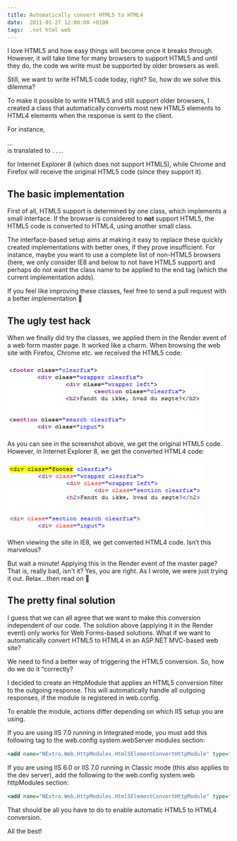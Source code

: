 ```yaml
---
title: Automatically convert HTML5 to HTML4
date:  2011-01-27 12:00:00 +0100
tags:  .net html web
---
```


I love HTML5 and how easy things will become once it breaks through. However, it
will take time for many browsers to support HTML5 and until they do, the code we
write must be supported by older browsers as well.

Still, we want to write HTML5 code today, right? So, how do we solve this dilemma?

To make it possible to write HTML5 and still support older browsers, I created a
class that automatically converts most new HTML5 elements to HTML4 elements when
the response is sent to the client.

For instance, <nav>...</nav> is translated to `...`.

for Internet Explorer 8 (which does not support HTML5), while Chrome and Firefox
will receive the original HTML5 code (since they support it).


## The basic implementation

First of all, HTML5 support is determined by one class, which implements a small
interface. If the browser is considered to **not** support HTML5, the HTML5 code
is converted to HTML4, using another small class.

The interface-based setup aims at making it easy to replace these quickly created
implementations with better ones, if they prove insufficient. For instance, maybe
you want to use a complete list of non-HTML5 browsers (here, we only consider IE8
and below to not have HTML5 support) and perhaps do not want the class name to be
applied to the end tag (which the current implementation adds).

If you feel like improving these classes, feel free to send a pull request with a
better implementation 🙂


## The ugly test hack

When we finally did try the classes, we applied them in the Render event of a web
form master page. It worked like a charm. When browsing the web site with Firefox,
Chrome etc. we received the HTML5 code:

![Firefox and Chrome gets HTML5](/assets/blog/2011-01-27-1.png)

As you can see in the screenshot above, we get the original HTML5 code. However,
in Internet Explorer 8, we get the converted HTML4 code:

![Internet Explorer 8 gets HTML4](/assets/blog/2011-01-27-2.png)

When viewing the site in IE8, we get converted HTML4 code. Isn’t this marvelous?

But wait a minute! Applying this in the Render event of the master page? That is,
really bad, isn't it? Yes, you are right. As I wrote, we were just trying it out.
Relax...then read on 🙂


## The pretty final solution

I guess that we can all agree that we want to make this conversion independent of
our code. The solution above (applying it in the Render event) only works for Web
Forms-based solutions. What if we want to automatically convert HTML5 to HTML4 in
an ASP.NET MVC-based web site?

We need to find a better way of triggering the HTML5 conversion. So, how do we do
it “correctly?

I decided to create an HttpModule that applies an HTML5 conversion filter to the
outgoing response. This will automatically handle all outgoing responses, if the
module is registered in web.config.

To enable the module, actions differ depending on which IIS setup you are using.

If you are using IIS 7.0 running in Integrated mode, you must add this following
tag to the web.config system.webServer modules section:

```xml
<add name="NExtra.Web.HttpModules.Html5ElementConvertHttpModule" type="NExtra.Web.HttpModules.Html5ElementConvertHttpModule, NExtra, Version=2.0.0.0, Culture=neutral" />
```

If you are using IIS 6.0 or IIS 7.0 running in Classic mode (this also applies to
the dev server), add the following to the web.config system.web httpModules section:

```xml
<add name="NExtra.Web.HttpModules.Html5ElementConvertHttpModule" type="NExtra.Web.HttpModules.Html5ElementConvertHttpModule, NExtra, Version=2.0.0.0, Culture=neutral" />
```

That should be all you have to do to enable automatic HTML5 to HTML4 conversion.

All the best!

